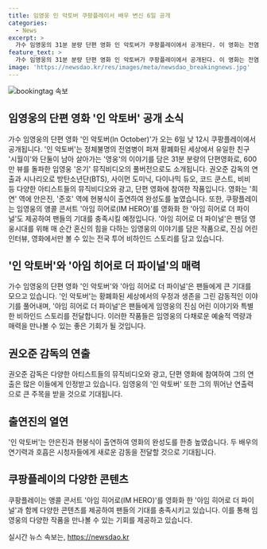 ```yaml
---
title: 임영웅 인 악토버 쿠팡플레이서 배우 변신 6일 공개
categories:
  - News
excerpt: >
  가수 임영웅의 31분 분량 단편 영화 인 악토버가 쿠팡플레이에서 공개된다. 이 영화는 전염병이 퍼져 황폐화된 세상에서 유일한 친구와 함께 살아가는 주인공의 이야기를 담고 있으며, 방탄소년단, 사이먼 도미닉, 다이나믹 듀오 등의 아티스트들과 함께 제작되었다. 또한, 쿠팡플레이는 임영웅의 앵콜 콘서트 아임 히어로 더 파이널도 제공하여 팬들의 기대를 충족시키고 있다.
feature_text: >
  가수 임영웅의 31분 분량 단편 영화 인 악토버가 쿠팡플레이에서 공개된다. 이 영화는 전염병이 퍼져 황폐화된 세상에서 유일한 친구와 함께 살아가는 주인공의 이야기를 담고 있으며, 방탄소년단, 사이먼 도미닉, 다이나믹 듀오 등의 아티스트들과 함께 제작되었다. 또한, 쿠팡플레이는 임영웅의 앵콜 콘서트 아임 히어로 더 파이널도 제공하여 팬들의 기대를 충족시키고 있다.
image: 'https://newsdao.kr/res/images/meta/newsdao_breakingnews.jpg'
---
```


<p><img src="https://newsdao.kr/res/images/meta/newsdao_breakingnews.jpg" alt="bookingtag 속보" /></p>

<h2 data-ke-size="size26">임영웅의 단편 영화 '인 악토버' 공개 소식</h2>

<p data-ke-size="size16">가수 임영웅의 단편 영화 '인 악토버(In October)'가 오는 6일 낮 12시 쿠팡플레이에서 공개됩니다. '인 악토버'는 정체불명의 전염병이 퍼져 황폐화된 세상에서 유일한 친구 '시월이'와 단둘이 남아 살아가는 '영웅'의 이야기를 담은 31분 분량의 단편영화로, 600만 뷰를 돌파한 임영웅 '온기' 뮤직비디오의 풀버전으로도 소개됩니다. 권오준 감독의 연출과 시나리오로 방탄소년단(BTS), 사이먼 도미닉, 다이나믹 듀오, 코드 쿤스트, 비비 등 다양한 아티스트들의 뮤직비디오와 광고, 단편 영화에 참여한 작품입니다. 영화는 '희연' 역에 안은진, '준호' 역에 현봉식이 출연하여 완성도를 높였습니다. 또한, 쿠팡플레이는 임영웅의 앵콜 콘서트 '아임 히어로(IM HERO)'를 영화화 한 '아임 히어로 더 파이널'도 제공하여 팬들의 기대를 충족시킬 예정입니다. '아임 히어로 더 파이널'은 팬덤 영웅시대를 위해 매 순간 혼신의 힘을 다하는 임영웅의 이야기를 담은 작품으로, 진심 어린 인터뷰, 영화에서만 볼 수 있는 전국 투어 비하인드 스토리를 담고 있습니다.</p>

<h2 data-ke-size="size26">'인 악토버'와 '아임 히어로 더 파이널'의 매력</h2>

<p data-ke-size="size16">가수 임영웅의 단편 영화 '인 악토버'와 '아임 히어로 더 파이널'은 팬들에게 큰 기대를 모으고 있습니다. '인 악토버'는 황폐화된 세상에서의 우정과 생존을 그린 감동적인 이야기를 풀어내며, '아임 히어로 더 파이널'은 팬들에게 임영웅의 진심 어린 이야기와 특별한 비하인드 스토리를 전달합니다. 이러한 작품들은 임영웅의 다채로운 예술적 역량과 매력을 만나볼 수 있는 좋은 기회가 될 것입니다.</p>

<h2 data-ke-size="size26">권오준 감독의 연출</h2>

<p data-ke-size="size16">권오준 감독은 다양한 아티스트들의 뮤직비디오와 광고, 단편 영화에 참여하여 그의 연출은 많은 이들에게 인정받고 있습니다. 임영웅의 '인 악토버' 또한 그의 뛰어난 연출력으로 큰 주목을 받을 것으로 기대됩니다.</p>

<h2 data-ke-size="size26">출연진의 열연</h2>

<p data-ke-size="size16">'인 악토버'는 안은진과 현봉식이 출연하여 영화의 완성도를 한층 높였습니다. 두 배우의 연기력과 호흡은 시청자들에게 새로운 감동을 전달할 것으로 기대됩니다.</p>

<h2 data-ke-size="size26">쿠팡플레이의 다양한 콘텐츠</h2>

<p data-ke-size="size16">쿠팡플레이는 앵콜 콘서트 '아임 히어로(IM HERO)'를 영화화 한 '아임 히어로 더 파이널'과 함께 다양한 콘텐츠를 제공하여 팬들의 기대를 충족시키고 있습니다. 이를 통해 임영웅의 다양한 작품을 만나볼 수 있는 기회를 제공하고 있습니다.</p>
실시간 뉴스 속보는, <a href="https://newsdao.kr" rel="dofollow">https://newsdao.kr</a>


